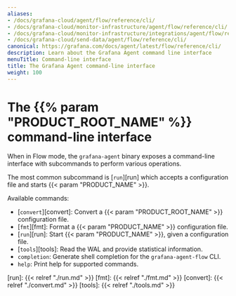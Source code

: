 ```yaml
---
aliases:
- /docs/grafana-cloud/agent/flow/reference/cli/
- /docs/grafana-cloud/monitor-infrastructure/agent/flow/reference/cli/
- /docs/grafana-cloud/monitor-infrastructure/integrations/agent/flow/reference/cli/
- /docs/grafana-cloud/send-data/agent/flow/reference/cli/
canonical: https://grafana.com/docs/agent/latest/flow/reference/cli/
description: Learn about the Grafana Agent command line interface
menuTitle: Command-line interface
title: The Grafana Agent command-line interface
weight: 100
---
```


# The {{% param "PRODUCT_ROOT_NAME" %}} command-line interface

When in Flow mode, the `grafana-agent` binary exposes a command-line interface with
subcommands to perform various operations.

The most common subcommand is [`run`][run] which accepts a configuration file and
starts {{< param "PRODUCT_NAME" >}}.

Available commands:

* [`convert`][convert]: Convert a {{< param "PRODUCT_ROOT_NAME" >}} configuration file.
* [`fmt`][fmt]: Format a {{< param "PRODUCT_NAME" >}} configuration file.
* [`run`][run]: Start {{< param "PRODUCT_NAME" >}}, given a configuration file.
* [`tools`][tools]: Read the WAL and provide statistical information.
* `completion`: Generate shell completion for the `grafana-agent-flow` CLI.
* `help`: Print help for supported commands.

[run]: {{< relref "./run.md" >}}
[fmt]: {{< relref "./fmt.md" >}}
[convert]: {{< relref "./convert.md" >}}
[tools]: {{< relref "./tools.md" >}}
